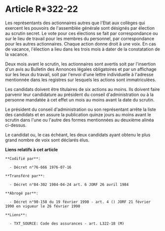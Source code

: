 # Article R*322-22

Les représentants des actionnaires autres que l'Etat aux collèges qui exercent les pouvoirs de l'assemblée générale sont
désignés par élection au scrutin secret. Le vote pour ces élections se fait par correspondance ou sur le lieu de travail pour
les membres du personnel, par correspondance pour les autres actionnaires. Chaque action donne droit à une voix. En cas de
vacance, l'élection a lieu dans les trois mois à dater de la constatation de la vacance.

Deux mois avant le scrutin, les actionnaires sont avertis soit par l'insertion d'un avis au Bulletin des Annonces légales
obligatoires et par un affichage sur les lieux du travail, soit par l'envoi d'une lettre individuelle à l'adresse mentionnée
dans les registres sur lesquels les actions sont immatriculées.

Les candidats doivent être titulaires de six actions au moins. Ils doivent faire parvenir leur candidature au président du
conseil d'administration ou à la personne mandatée à cet effet un mois au moins avant la date du scrutin.

Le président du conseil d'administration ou son représentant arrête la liste des candidats et en assure la publication quinze
jours au moins avant le scrutin dans l'une ou l'autre des formes mentionnées au deuxième alinéa ci-dessus.

Le candidat ou, le cas échéant, les deux candidats ayant obtenu le plus grand nombre de voix sont déclarés élus.

**Liens relatifs à cet article**

	**Codifié par**:

	  - Décret n°76-666 1976-07-16

	**Transféré par**:

	  - Décret n°84-302 1984-04-24 art. 6 JORF 26 avril 1984

	**Abrogé par**:

	  - Décret n°90-158 du 19 février 1990 - art. 4 () JORF 21 février 1990 en vigueur le 26 février 1990

	**Liens**:

	  - TXT_SOURCE: Code des assurances - art. L322-18 (M)
